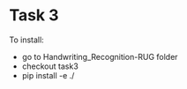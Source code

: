 # Task 3

To install:
* go to Handwriting_Recognition-RUG folder
* checkout task3
* pip install -e ./
